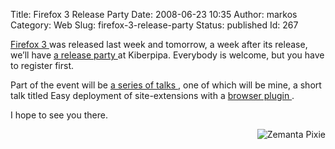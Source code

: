 Title: Firefox 3 Release Party
Date: 2008-06-23 10:35
Author: markos
Category: Web
Slug: firefox-3-release-party
Status: published
Id: 267

<html>
 <body>
  <div>
   <p>
    <a class="zem_slink" href="http://www.firefox.com/" rel="homepage" title="Mozilla Firefox">
     Firefox 3
    </a>
    was released last week and tomorrow, a week after its release, we’ll have
    <a href="http://www.kiberpipa.org/firefox/">
     a release party
    </a>
    at Kiberpipa. Everybody is welcome, but you have to register first.
   </p>
   <p>
    Part of the event will be
    <a href="http://www.kiberpipa.org/firefox/schedule">
     a series of talks
    </a>
    , one of which will be mine, a short talk titled Easy deployment of site-extensions with a
    <a class="zem_slink" href="http://en.wikipedia.org/wiki/Plugin" rel="wikipedia" title="Plugin">
     browser plugin
    </a>
    .
   </p>
   <p>
    I hope to see you there.
   </p>
   <div class="zemanta-pixie" style="margin-top: 10px; height: 15px;">
    <a class="zemanta-pixie-a" href="http://reblog.zemanta.com/zemified/6aa8e696-91f0-45b4-a4dd-42968486c1a5/" title="Zemified by Zemanta">
     <img alt="Zemanta Pixie" class="zemanta-pixie-img" src="http://img.zemanta.com/reblog_a.png?x-id=6aa8e696-91f0-45b4-a4dd-42968486c1a5" style="border: medium none; float: right;"/>
    </a>
   </div>
  </div>
 </body>
</html>